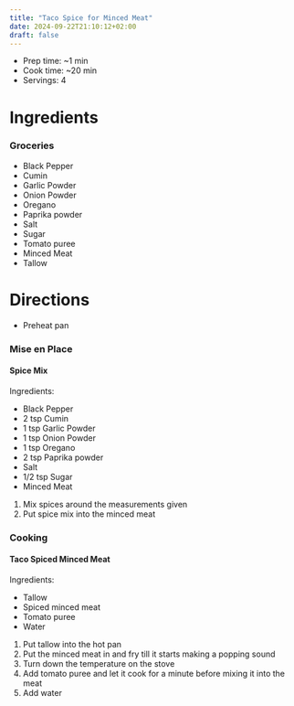```yaml
---
title: "Taco Spice for Minced Meat"
date: 2024-09-22T21:10:12+02:00
draft: false
---
```


- Prep time: ~1 min
- Cook time: ~20 min
- Servings: 4

# Ingredients

### Groceries

- Black Pepper
- Cumin
- Garlic Powder
- Onion Powder
- Oregano
- Paprika powder
- Salt
- Sugar
- Tomato puree
- Minced Meat
- Tallow

# Directions

- Preheat pan

### Mise en Place

#### Spice Mix
Ingredients:
- Black Pepper
- 2 tsp Cumin
- 1 tsp Garlic Powder
- 1 tsp Onion Powder
- 1 tsp Oregano
- 2 tsp Paprika powder
- Salt
- 1/2 tsp Sugar
- Minced Meat

1. Mix spices around the measurements given
2. Put spice mix into the minced meat

### Cooking

#### Taco Spiced Minced Meat
Ingredients:
- Tallow
- Spiced minced meat
- Tomato puree
- Water

1. Put tallow into the hot pan
2. Put the minced meat in and fry till it starts making a popping sound
3. Turn down the temperature on the stove
4. Add tomato puree and let it cook for a minute before mixing it into the meat
5. Add water
